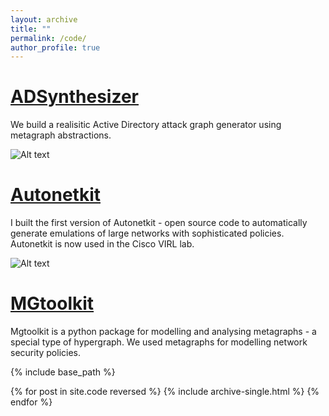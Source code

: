 ```yaml
---
layout: archive
title: ""
permalink: /code/
author_profile: true
---
```


#  <a href="https://adsynthesizer.github.io/"> ADSynthesizer </a>

We build a realisitic Active Directory attack graph generator using metagraph abstractions.

![Alt text](https://hxnguyen.github.io/images/adsynth.png "a title")


#  <a href="http://autonetkit.org"> Autonetkit </a>

I built  the first version of Autonetkit - open source code to automatically  generate emulations of large networks with sophisticated policies. Autonetkit is now used in the Cisco VIRL lab.

![Alt text](https://hxnguyen.github.io/images/autonetkit.png "a title")


#  <a href="http://autonetkit.org](https://github.com/dinesharanathunga/mgtoolkit"> MGtoolkit </a>

Mgtoolkit is a python package for modelling and analysing  metagraphs - a special type of hypergraph. We used metagraphs for modelling network security policies.

{% include base_path %}

{% for post in site.code reversed %} 
{% include archive-single.html %} {% endfor %}
